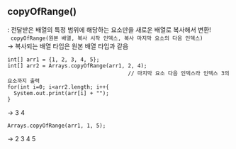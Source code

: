 copyOfRange()  
----

: 전달받은 배열의 특정 범위에 해당하는 요소만을 새로운 배열로 복사해서 변환!  
` copyOfRange(원본 배열, 복사 시작 인덱스, 복사 마지막 요소의 다음 인덱스)`  
-> 복사되는 배열 타입은 원본 배열 타입과 같음  

```
int[] arr1 = {1, 2, 3, 4, 5};
int[] arr2 = Arrays.copyOfRange(arr1, 2, 4);
                                      // 마지막 요소 다음 인덱스라 인덱스 3의 요소까지 출력  
for(int i=0; i<arr2.length; i++{
  System.out.print(arr[i] + "");
}
```
-> 3 4  

```
Arrays.copyOfRange(arr1, 1, 5);  
```
-> 2 3 4 5  







